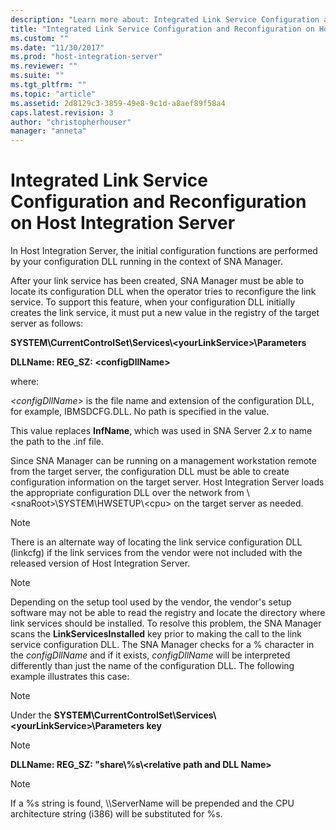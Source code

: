 ```yaml
---
description: "Learn more about: Integrated Link Service Configuration and Reconfiguration on Host Integration Server"
title: "Integrated Link Service Configuration and Reconfiguration on Host Integration Server2 | Microsoft Docs"
ms.custom: ""
ms.date: "11/30/2017"
ms.prod: "host-integration-server"
ms.reviewer: ""
ms.suite: ""
ms.tgt_pltfrm: ""
ms.topic: "article"
ms.assetid: 2d8129c3-3859-49e8-9c1d-a8aef89f58a4
caps.latest.revision: 3
author: "christopherhouser"
manager: "anneta"
---
```

# Integrated Link Service Configuration and Reconfiguration on Host Integration Server
In Host Integration Server, the initial configuration functions are performed by your configuration DLL running in the context of SNA Manager.  
  
 After your link service has been created, SNA Manager must be able to locate its configuration DLL when the operator  tries to reconfigure the link service. To support this feature, when your configuration DLL initially creates the link service, it must put a new value in the registry of the target server as follows:  
  
 **SYSTEM\CurrentControlSet\Services\\<yourLinkService\>\Parameters**  
  
 **DLLName: REG_SZ: \<configDllName>**  
  
 where:  
  
 *\<configDllName>* is the file name and extension of the configuration DLL, for example, IBMSDCFG.DLL. No path is specified in the value.  
  
 This value replaces **InfName**, which was used in SNA Server 2.*x* to name the path to the .inf file.  
  
 Since SNA Manager can be running on a management workstation remote from the target server, the configuration DLL must be able to create configuration information on the target server. Host Integration Server loads the appropriate configuration DLL over the network from \\<snaRoot\>\SYSTEM\HWSETUP\\<cpu\> on the target server as needed.  
  
> [!NOTE]
>  There is an alternate way of locating the link service configuration DLL (linkcfg) if the link services from the vendor were not included with the released version of Host Integration Server.  
  
> [!NOTE]
>  Depending on the setup tool used by the vendor, the vendor's setup software may not be able to read the registry and locate the directory where link services should be installed. To resolve this problem, the SNA Manager scans the **LinkServicesInstalled** key prior to making the call to the link service configuration DLL. The SNA Manager checks for a % character in the *configDllName* and if it exists, *configDllName* will be interpreted differently than just the name of the configuration DLL. The following example illustrates this case:  
  
> [!NOTE]
>  Under the **SYSTEM\CurrentControlSet\Services\\<yourLinkService\>\Parameters key**  
  
> [!NOTE]
>  **DLLName: REG_SZ: "share\\%s\\<relative path and DLL Name\>**  
  
> [!NOTE]
>  If a %s string is found, \\\ServerName will be prepended and the CPU architecture string (i386) will be substituted for %s.
